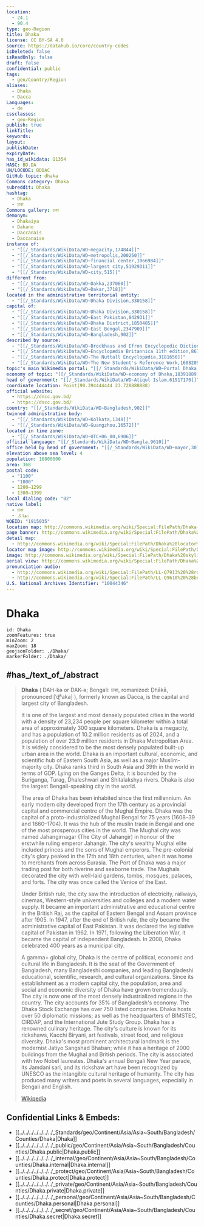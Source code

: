 ```yaml
---
location:
  - 24.1
  - 90.4
type: geo-Region
title: Dhaka
license: CC BY-SA 4.0
source: https://datahub.io/core/country-codes
isDeleted: false
isReadOnly: false
draft: false
confidential: public
tags:
  - geo/Country/Region
aliases:
  - Dhaka
  - Dacca
Languages:
  - de
cssclasses:
  - geo-Region
publish: true
linkTitle: 
keywords: 
layout: 
publishDate: 
expiryDate: 
has_id_wikidata: Q1354
HASC: BD.DA
UN/LOCODE: BDDAC
GitHub topic: dhaka
Commons category: Dhaka
subreddit: Dhaka
hashtag:
  - Dhaka
  - ঢাকা
Commons gallery: ঢাকা
demonym:
  - Dhakaiya
  - Dakano
  - Daccanais
  - Daccanaise
instance of:
  - "[[/_Standards/WikiData/WD~megacity,174844]]"
  - "[[/_Standards/WikiData/WD~metropolis,200250]]"
  - "[[/_Standards/WikiData/WD~financial center,1066984]]"
  - "[[/_Standards/WikiData/WD~largest city,51929311]]"
  - "[[/_Standards/WikiData/WD~city,515]]"
different from:
  - "[[/_Standards/WikiData/WD~Dakka,237060]]"
  - "[[/_Standards/WikiData/WD~Dakar,3718]]"
located in the administrative territorial entity:
  - "[[/_Standards/WikiData/WD~Dhaka Division,330158]]"
capital of:
  - "[[/_Standards/WikiData/WD~Dhaka Division,330158]]"
  - "[[/_Standards/WikiData/WD~East Pakistan,842931]]"
  - "[[/_Standards/WikiData/WD~Dhaka District,1850485]]"
  - "[[/_Standards/WikiData/WD~East Bengal,2347909]]"
  - "[[/_Standards/WikiData/WD~Bangladesh,902]]"
described by source:
  - "[[/_Standards/WikiData/WD~Brockhaus and Efron Encyclopedic Dictionary,602358]]"
  - "[[/_Standards/WikiData/WD~Encyclopædia Britannica 11th edition,867541]]"
  - "[[/_Standards/WikiData/WD~The Nuttall Encyclopædia,3181656]]"
  - "[[/_Standards/WikiData/WD~The New Student's Reference Work,16082057]]"
topic's main Wikimedia portal: "[[/_Standards/WikiData/WD~Portal_Dhaka,14601004]]"
economy of topic: "[[/_Standards/WikiData/WD~economy of Dhaka,18391889]]"
head of government: "[[/_Standards/WikiData/WD~Atiqul Islam,61917170]]"
coordinate location: Point(90.394444444 23.728888888)
official website:
  - https://dncc.gov.bd/
  - https://dscc.gov.bd/
country: "[[/_Standards/WikiData/WD~Bangladesh,902]]"
twinned administrative body:
  - "[[/_Standards/WikiData/WD~Kolkata,1348]]"
  - "[[/_Standards/WikiData/WD~Guangzhou,16572]]"
located in time zone:
  - "[[/_Standards/WikiData/WD~UTC+06_00,6906]]"
official language: "[[/_Standards/WikiData/WD~Bangla,9610]]"
office held by head of government: "[[/_Standards/WikiData/WD~mayor,30185]]"
elevation above sea level: 4
population: 16800000
area: 368
postal code:
  - "1100"
  - "1000"
  - 1200–1299
  - 1300–1399
local dialing code: "02"
native label:
  - ঢাকা
  - ڈھاکہ
WOEID: "1915035"
location map: http://commons.wikimedia.org/wiki/Special:FilePath/Dhaka-city1.svg
page banner: http://commons.wikimedia.org/wiki/Special:FilePath/Dhaka%20banner.jpg
detail map:
  - http://commons.wikimedia.org/wiki/Special:FilePath/Dhaka%20locator%20map.png
locator map image: http://commons.wikimedia.org/wiki/Special:FilePath/Dhaka%20locator%20map.svg
image: http://commons.wikimedia.org/wiki/Special:FilePath/Dhaka%20skyline1.jpg
aerial view: http://commons.wikimedia.org/wiki/Special:FilePath/Dhaka%20skyline1.jpg
pronunciation audio:
  - http://commons.wikimedia.org/wiki/Special:FilePath/LL-Q7913%20%28ron%29-KlaudiuMihaila-Dacca.wav
  - http://commons.wikimedia.org/wiki/Special:FilePath/LL-Q9610%20%28ben%29-Titodutta-%E0%A6%A2%E0%A6%BE%E0%A6%95%E0%A6%BE.wav
U.S. National Archives Identifier: "10044346"
---
```


# Dhaka

```leaflet
id: Dhaka
zoomFeatures: true 
minZoom: 2 
maxZoom: 18
geojsonFolder: ./Dhaka/
markerFolder: ./Dhaka/
```

## #has_/text_of_/abstract

> **Dhaka** ( DAH-kə or  DAK-ə; Bengali: ঢাকা, romanized: Ḍhākā, pronounced [ˈɖʱaka] ), 
> formerly known as Dacca, is the capital and largest city of Bangladesh. 
> 
> It is one of the largest and most densely populated cities in the world with a density of 23,234 people per square kilometer within a total area of approximately 300 square kilometers. Dhaka is a megacity, and has a population of 10.2 million residents as of 2024, and a population of over 23.9 million residents in Dhaka Metropolitan Area. It is widely considered to be the most densely populated built-up urban area in the world. Dhaka is an important cultural, economic, and scientific hub of Eastern South Asia, as well as a major Muslim-majority city. Dhaka ranks third in South Asia and 39th in the world in terms of GDP. Lying on the Ganges Delta, it is bounded by the Buriganga, Turag, Dhaleshwari and Shitalakshya rivers. Dhaka is also the largest Bengali-speaking city in the world.
>
> The area of Dhaka has been inhabited since the first millennium. An early modern city developed from the 17th century as a provincial capital and commercial centre of the Mughal Empire. Dhaka was the capital of a proto-industrialized Mughal Bengal for 75 years (1608–39 and 1660–1704). It was the hub of the muslin trade in Bengal and one of the most prosperous cities in the world. The Mughal city was named Jahangirnagar (The City of Jahangir) in honour of the erstwhile ruling emperor Jahangir. The city's wealthy Mughal elite included princes and the sons of Mughal emperors. The pre-colonial city's glory peaked in the 17th and 18th centuries, when it was home to merchants from across Eurasia. The Port of Dhaka was a major trading post for both riverine and seaborne trade. The Mughals decorated the city with well-laid gardens, tombs, mosques, palaces, and forts. The city was once called the Venice of the East.
>
> Under British rule, the city saw the introduction of electricity, railways, cinemas, Western-style universities and colleges and a modern water supply. It became an important administrative and educational centre in the British Raj, as the capital of Eastern Bengal and Assam province after 1905. In 1947, after the end of British rule, the city became the administrative capital of East Pakistan. It was declared the legislative capital of Pakistan in 1962. In 1971, following the Liberation War, it became the capital of independent Bangladesh. In 2008, Dhaka celebrated 400 years as a municipal city.
>
> A gamma+ global city, Dhaka is the centre of political, economic and cultural life in Bangladesh. It is the seat of the Government of Bangladesh, many Bangladeshi companies, and leading Bangladeshi educational, scientific, research, and cultural organizations. Since its establishment as a modern capital city, the population, area and social and economic diversity of Dhaka have grown tremendously. The city is now one of the most densely industrialized regions in the country. The city accounts for 35% of Bangladesh's economy. The Dhaka Stock Exchange has over 750 listed companies. Dhaka hosts over 50 diplomatic missions; as well as the headquarters of BIMSTEC, CIRDAP, and the International Jute Study Group. Dhaka has a renowned culinary heritage. The city's culture is known for its rickshaws, Kacchi Biryani, art festivals, street food, and religious diversity. Dhaka's most prominent architectural landmark is the modernist Jatiyo Sangshad Bhaban; while it has a heritage of 2000 buildings from the Mughal and British periods. The city is associated with two Nobel laureates. Dhaka's annual Bengali New Year parade, its Jamdani sari, and its rickshaw art have been recognized by UNESCO as the intangible cultural heritage of humanity. The city has produced many writers and poets in several languages, especially in Bengali and English.
>
> [Wikipedia](https://en.wikipedia.org/wiki/Dhaka)
## Confidential Links & Embeds: 
- [[../../../../../../../_Standards/geo/Continent/Asia/Asia~South/Bangladesh/Counties/Dhaka|Dhaka]] 
- [[../../../../../../../_public/geo/Continent/Asia/Asia~South/Bangladesh/Counties/Dhaka.public|Dhaka.public]] 
- [[../../../../../../../_internal/geo/Continent/Asia/Asia~South/Bangladesh/Counties/Dhaka.internal|Dhaka.internal]] 
- [[../../../../../../../_protect/geo/Continent/Asia/Asia~South/Bangladesh/Counties/Dhaka.protect|Dhaka.protect]] 
- [[../../../../../../../_private/geo/Continent/Asia/Asia~South/Bangladesh/Counties/Dhaka.private|Dhaka.private]] 
- [[../../../../../../../_personal/geo/Continent/Asia/Asia~South/Bangladesh/Counties/Dhaka.personal|Dhaka.personal]] 
- [[../../../../../../../_secret/geo/Continent/Asia/Asia~South/Bangladesh/Counties/Dhaka.secret|Dhaka.secret]] 

